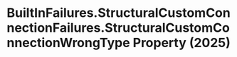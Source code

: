# BuiltInFailures.StructuralCustomConnectionFailures.StructuralCustomConnectionWrongType Property (2025)

﻿